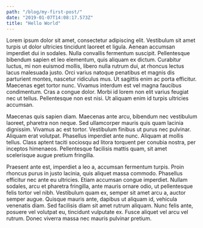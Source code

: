 ```yaml
---
path: "/blog/my-first-post/"
date: "2019-01-07T14:08:17.573Z"
title: "Hello World"
---
```

Lorem ipsum dolor sit amet, consectetur adipiscing elit. Vestibulum sit amet turpis ut dolor ultricies tincidunt laoreet et ligula. Aenean accumsan imperdiet dui in sodales. Nulla convallis fermentum suscipit. Pellentesque bibendum sapien et leo elementum, quis aliquam ex dictum. Curabitur luctus, mi non euismod mollis, libero nulla rutrum dui, at rhoncus lectus lacus malesuada justo. Orci varius natoque penatibus et magnis dis parturient montes, nascetur ridiculus mus. Ut sagittis enim ac porta efficitur. Maecenas eget tortor nunc. Vivamus interdum est vel magna faucibus condimentum. Cras a congue dolor. Morbi id lorem non elit varius feugiat nec ut tellus. Pellentesque non est nisi. Ut aliquam enim id turpis ultricies accumsan.

Maecenas quis sapien diam. Maecenas ante arcu, bibendum nec vestibulum laoreet, pharetra non neque. Sed ullamcorper mauris quis quam lacinia dignissim. Vivamus ac est tortor. Vestibulum finibus ut purus nec pulvinar. Aliquam erat volutpat. Phasellus imperdiet ante nunc. Aliquam at mollis tellus. Class aptent taciti sociosqu ad litora torquent per conubia nostra, per inceptos himenaeos. Pellentesque facilisis mattis quam, sit amet scelerisque augue pretium fringilla.

Praesent ante est, imperdiet a leo a, accumsan fermentum turpis. Proin rhoncus purus in justo lacinia, quis aliquet massa commodo. Phasellus efficitur nec ante eu ultricies. Etiam accumsan congue imperdiet. Nullam sodales, arcu et pharetra fringilla, ante mauris ornare odio, ut pellentesque felis tortor vel nibh. Vestibulum quam ex, semper sit amet arcu a, auctor semper augue. Quisque mauris ante, dapibus ut aliquam id, vehicula venenatis diam. Sed facilisis diam sit amet rutrum aliquam. Nunc felis ante, posuere vel volutpat eu, tincidunt vulputate ex. Fusce aliquet vel arcu vel rutrum. Donec viverra massa nec mauris pulvinar pretium.
